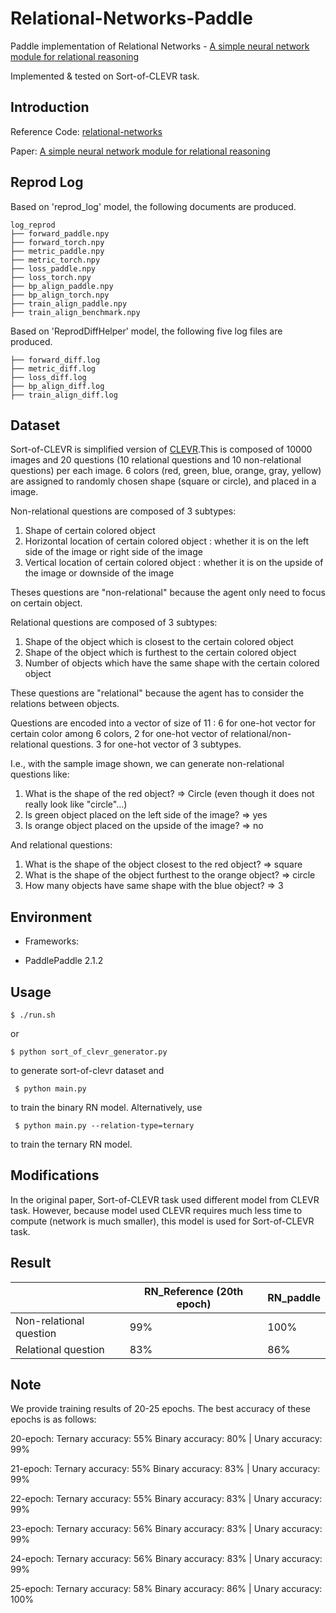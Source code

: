 # Relational-Networks-Paddle

Paddle implementation of Relational Networks - [A simple neural network module for relational reasoning](https://arxiv.org/pdf/1706.01427.pdf)

Implemented & tested on Sort-of-CLEVR task.

## Introduction

Reference Code:  [relational-networks](https://github.com/kimhc6028/relational-networks)

Paper: [A simple neural network module for relational reasoning](https://arxiv.org/pdf/1706.01427v1.pdf)

## Reprod Log
Based on 'reprod_log' model, the following documents are produced.
```
log_reprod
├── forward_paddle.npy
├── forward_torch.npy
├── metric_paddle.npy
├── metric_torch.npy
├── loss_paddle.npy
├── loss_torch.npy
├── bp_align_paddle.npy
├── bp_align_torch.npy
├── train_align_paddle.npy
├── train_align_benchmark.npy
```

Based on 'ReprodDiffHelper' model, the following five log files are produced.

```
├── forward_diff.log
├── metric_diff.log
├── loss_diff.log
├── bp_align_diff.log
├── train_align_diff.log
```
## Dataset

Sort-of-CLEVR is simplified version of [CLEVR](http://cs.stanford.edu/people/jcjohns/clevr/).This is composed of 10000 images and 20 questions (10 relational questions and 10 non-relational questions) per each image. 6 colors (red, green, blue, orange, gray, yellow) are assigned to randomly chosen shape (square or circle), and placed in a image.

Non-relational questions are composed of 3 subtypes:

1) Shape of certain colored object
2) Horizontal location of certain colored object : whether it is on the left side of the image or right side of the image
3) Vertical location of certain colored object : whether it is on the upside of the image or downside of the image

Theses questions are "non-relational" because the agent only need to focus on certain object.

Relational questions are composed of 3 subtypes:

1) Shape of the object which is closest to the certain colored object
1) Shape of the object which is furthest to the certain colored object
3) Number of objects which have the same shape with the certain colored object

These questions are "relational" because the agent has to consider the relations between objects.

Questions are encoded into a vector of size of 11 : 6 for one-hot vector for certain color among 6 colors, 2 for one-hot vector of relational/non-relational questions. 3 for one-hot vector of 3 subtypes.

I.e., with the sample image shown, we can generate non-relational questions like:

1) What is the shape of the red object? => Circle (even though it does not really look like "circle"...)
2) Is green object placed on the left side of the image? => yes
3) Is orange object placed on the upside of the image? => no

And relational questions:

1) What is the shape of the object closest to the red object? => square
2) What is the shape of the object furthest to the orange object? => circle
3) How many objects have same shape with the blue object? => 3

## Environment

- Frameworks:
* PaddlePaddle 2.1.2

## Usage

	$ ./run.sh

or

  	$ python sort_of_clevr_generator.py

to generate sort-of-clevr dataset
and

 	 $ python main.py 

to train the binary RN model. 
Alternatively, use 

 	 $ python main.py --relation-type=ternary

to train the ternary RN model.

## Modifications

In the original paper, Sort-of-CLEVR task used different model from CLEVR task. However, because model used CLEVR requires much less time to compute (network is much smaller), this model is used for Sort-of-CLEVR task.

## Result

| | RN_Reference (20th epoch) | RN_paddle |
| --- | --- | --- |
| Non-relational question | 99% | 100% |
| Relational question | 83% | 86% |

## Note

We provide training results of 20-25 epochs. The best accuracy of these epochs is as follows:

20-epoch: Ternary accuracy: 55% Binary accuracy: 80% | Unary accuracy: 99%

21-epoch: Ternary accuracy: 55% Binary accuracy: 83% | Unary accuracy: 99%

22-epoch: Ternary accuracy: 55% Binary accuracy: 83% | Unary accuracy: 99%

23-epoch: Ternary accuracy: 56% Binary accuracy: 83% | Unary accuracy: 99%

24-epoch: Ternary accuracy: 56% Binary accuracy: 83% | Unary accuracy: 99%

25-epoch: Ternary accuracy: 58% Binary accuracy: 86% | Unary accuracy: 100%
